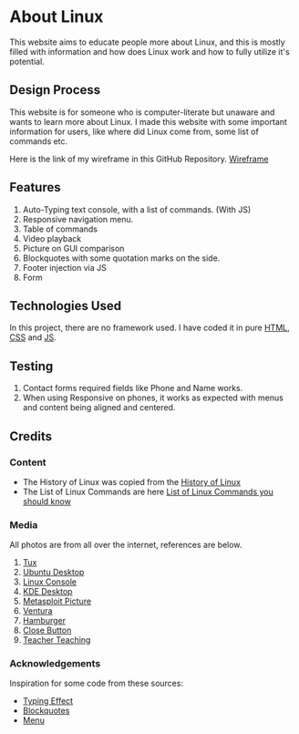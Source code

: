 
# About Linux

This website aims to educate people more about Linux, and this is mostly filled with information and how does Linux work and how to fully utilize it's potential.
 
## Design Process
 
This website is for someone who is computer-literate but unaware and wants to learn more about Linux.  I made this website with some important information for users, like where did Linux come from, some list of commands etc.

Here is the link of my wireframe in this GitHub Repository. [Wireframe](wireframe/ID_S10239812_Assg1_wireframe.xd)
## Features
1. Auto-Typing text console, with a list of commands. (With JS)
2. Responsive navigation menu.
3. Table of commands
4. Video playback
5. Picture on GUI comparison
6. Blockquotes with some quotation marks on the side.
7. Footer injection via JS
8. Form 

## Technologies Used

In this project, there are no framework used. I have coded it in pure [HTML](https://developer.mozilla.org/en-US/docs/Web/HTML), [CSS](https://developer.mozilla.org/en-US/docs/Web/CSS) and [JS](https://developer.mozilla.org/en-US/docs/Web/JavaScript).

## Testing

1. Contact forms required fields like Phone and Name works.
2. When using Responsive on phones, it works as expected with menus and content being aligned and centered.

## Credits

### Content
- The History of Linux was copied from the [History of Linux](https://en.wikipedia.org/wiki/History_of_Linux)
- The List of Linux Commands are here [List of Linux Commands you should know](https://www.hostinger.com/tutorials/linux-commands)

### Media
All photos are from all over the internet, references are below.
1. [Tux](https://commons.wikimedia.org/wiki/File:Tux.png#/media/File:Tux.svg)
2. [Ubuntu Desktop](https://news.itsfoss.com/ubuntu-22-04-release/)
3. [Linux Console](https://commons.wikimedia.org/wiki/File:Knoppix-3.8-boot.png)
4. [KDE Desktop](https://commons.wikimedia.org/wiki/File:KDE_Plasma_5.26_screenshot.png)
5. [Metasploit Picture](https://resources.infosecinstitute.com/topic/vulnerability-scanning-metasploit-part-ii/)
6. [Ventura](https://code2care.org/macos/how-to-screenshot-mac-ventura-13-step-by-step-guide)
7. [Hamburger](https://commons.wikimedia.org/wiki/File:Hamburger_icon_white.svg)
8. [Close Button](https://icons8.com/icons/set/close-button--white)
9. [Teacher Teaching](https://depositphotos.com/11388954/stock-photo-math-teacher.html) 
### Acknowledgements
Inspiration for some code from these sources:
- [Typing Effect](https://stackoverflow.com/questions/51430373/typewriter-effect-curser-goes-to-end-of-screen-then-fixes-itself)
- [Blockquotes](http://callmenick.com/post/styling-blockquotes-with-css-pseudo-classes)
- [Menu](https://github.com/rdefa001/menu)